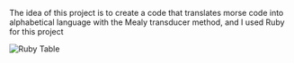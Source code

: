 The idea of ​​this project is to create a code that translates morse code into alphabetical language with the Mealy transducer method, and I used Ruby for this project

![Ruby Table](https://file.notion.so/f/f/946856ea-5862-45c3-837c-7f93cf5cea98/429c63e8-783f-4e1e-8aa6-0f74f37301ed/Untitled.png?id=b2a2e5ac-377b-4492-a55d-933b10712ed3&table=block&spaceId=946856ea-5862-45c3-837c-7f93cf5cea98&expirationTimestamp=1710799200000&signature=eNtLvR3YiYBkX3ZhQLFLas_zzsRzhfd5M4t5y8lWJGI&downloadName=Untitled.png)



